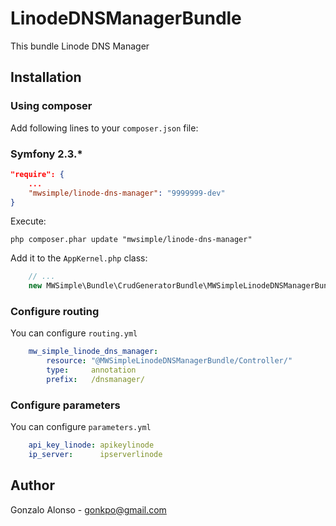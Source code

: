 # LinodeDNSManagerBundle

This bundle Linode DNS Manager

## Installation

### Using composer

Add following lines to your `composer.json` file:

### Symfony 2.3.*

```json
"require": {
	...
	"mwsimple/linode-dns-manager": "9999999-dev"
}
```

Execute:

```cli
php composer.phar update "mwsimple/linode-dns-manager"
```

Add it to the `AppKernel.php` class:

```php
	// ...
	new MWSimple\Bundle\CrudGeneratorBundle\MWSimpleLinodeDNSManagerBundle(),
```

### Configure routing

You can configure `routing.yml`

```yaml
    mw_simple_linode_dns_manager:
	    resource: "@MWSimpleLinodeDNSManagerBundle/Controller/"
	    type:     annotation
	    prefix:   /dnsmanager/
```

### Configure parameters

You can configure `parameters.yml`

```yaml
    api_key_linode: apikeylinode
    ip_server:      ipserverlinode
```

## Author

Gonzalo Alonso - gonkpo@gmail.com

